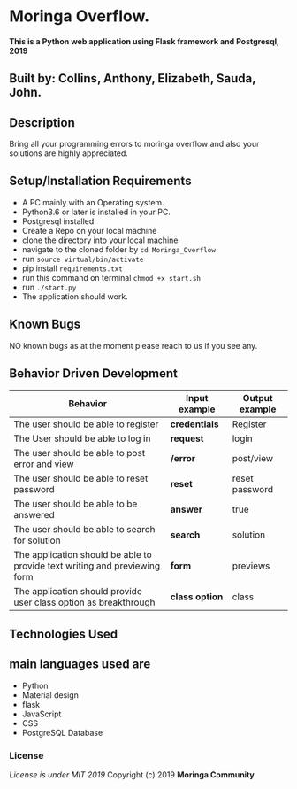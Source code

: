 # Moringa Overflow.
#### This is a Python web application using Flask framework and Postgresql, 2019

## Built by: Collins, Anthony, Elizabeth, Sauda, John.

## Description
Bring all your programming errors to moringa overflow and also your solutions are highly appreciated.


## Setup/Installation Requirements
* A PC mainly with an Operating system.
* Python3.6 or later is installed in your PC.
* Postgresql installed
* Create a Repo on your local machine
* clone the directory into your local machine
* navigate to the cloned folder by `cd Moringa_Overflow`
* run `source virtual/bin/activate`
* pip install `requirements.txt`
* run this command on terminal `chmod +x start.sh`
* run `./start.py`
* The application should work.

## Known Bugs
NO known bugs as at the moment please reach to us if you see any.

## Behavior Driven Development

| __Behavior__  | __Input example__ | __Output example__ |
| ------------- | ----------------- | ------------------ |
| The user should be able to register  | **credentials** | Register |
| The User should be able to log in | **request** | login |
| The user should be able to post error and view| **/error** | post/view |
| The user should be able to reset password | **reset** | reset password |
| The user should be able to be answered | **answer** | true |
| The user should be able to search for solution  | **search** | solution |
| The application should be able to provide text writing and previewing form |**form**| previews |
| The application should provide user class option as breakthrough | **class option** | class |

## Technologies Used
## main languages used are
* Python
* Material design
* flask
* JavaScript
* CSS
* PostgreSQL Database

### License
*License is under MIT 2019*
Copyright (c) 2019 **Moringa Community**
